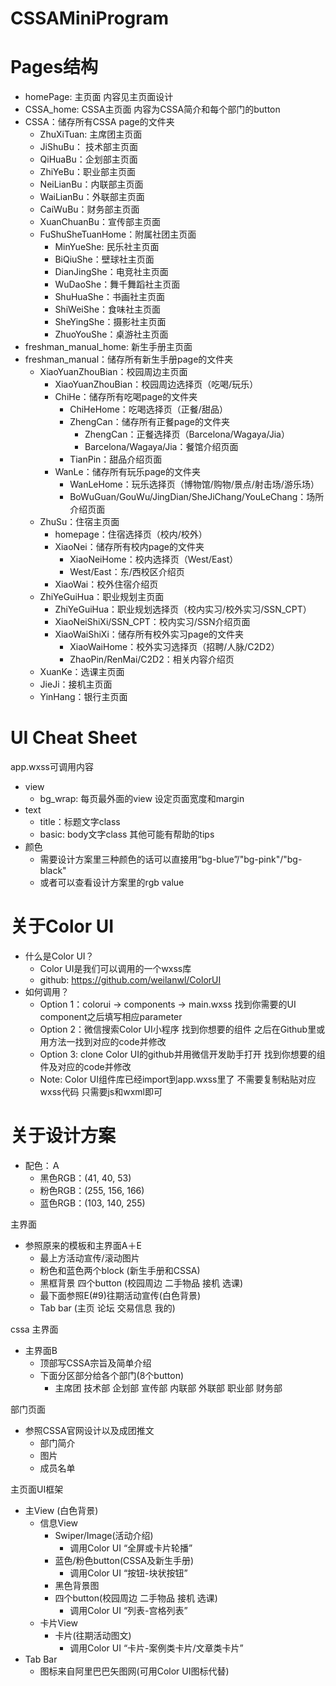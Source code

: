 # CSSAMiniProgram

# Pages结构
- homePage: 主页面 内容见主页面设计
- CSSA_home: CSSA主页面 内容为CSSA简介和每个部门的button
- CSSA：储存所有CSSA page的文件夹
  - ZhuXiTuan: 主席团主页面
  - JiShuBu： 技术部主页面
  - QiHuaBu：企划部主页面
  - ZhiYeBu：职业部主页面
  - NeiLianBu：内联部主页面
  - WaiLianBu：外联部主页面
  - CaiWuBu：财务部主页面
  - XuanChuanBu：宣传部主页面
  - FuShuSheTuanHome：附属社团主页面
    - MinYueShe: 民乐社主页面
    - BiQiuShe：壁球社主页面
    - DianJingShe：电竞社主页面
    - WuDaoShe：舞千舞蹈社主页面
    - ShuHuaShe：书画社主页面
    - ShiWeiShe：食味社主页面
    - SheYingShe：摄影社主页面
    - ZhuoYouShe：桌游社主页面
- freshman_manual_home: 新生手册主页面
- freshman_manual：储存所有新生手册page的文件夹
  - XiaoYuanZhouBian：校园周边主页面
    - XiaoYuanZhouBian：校园周边选择页（吃喝/玩乐）
    - ChiHe：储存所有吃喝page的文件夹
      - ChiHeHome：吃喝选择页（正餐/甜品）
      - ZhengCan：储存所有正餐page的文件夹
        - ZhengCan：正餐选择页（Barcelona/Wagaya/Jia）
        - Barcelona/Wagaya/Jia：餐馆介绍页面
      - TianPin：甜品介绍页面
    - WanLe：储存所有玩乐page的文件夹
      - WanLeHome：玩乐选择页（博物馆/购物/景点/射击场/游乐场）
      - BoWuGuan/GouWu/JingDian/SheJiChang/YouLeChang：场所介绍页面
  - ZhuSu：住宿主页面
    - homepage：住宿选择页（校内/校外）
    - XiaoNei：储存所有校内page的文件夹
      - XiaoNeiHome：校内选择页（West/East）
      - West/East：东/西校区介绍页
    - XiaoWai：校外住宿介绍页
  - ZhiYeGuiHua：职业规划主页面
    - ZhiYeGuiHua：职业规划选择页（校内实习/校外实习/SSN_CPT）
    - XiaoNeiShiXi/SSN_CPT：校内实习/SSN介绍页面
    - XiaoWaiShiXi：储存所有校外实习page的文件夹
      - XiaoWaiHome：校外实习选择页（招聘/人脉/C2D2）
      - ZhaoPin/RenMai/C2D2：相关内容介绍页
  - XuanKe：选课主页面
  - JieJi：接机主页面
  - YinHang：银行主页面

# UI Cheat Sheet
app.wxss可调用内容
- view
  - bg_wrap: 每页最外面的view 设定页面宽度和margin
- text
  - title：标题文字class
  - basic: body文字class
其他可能有帮助的tips
- 颜色
  - 需要设计方案里三种颜色的话可以直接用“bg-blue”/"bg-pink"/"bg-black"
  - 或者可以查看设计方案里的rgb value
 
# 关于Color UI
- 什么是Color UI？
  - Color UI是我们可以调用的一个wxss库 
  - github: https://github.com/weilanwl/ColorUI
- 如何调用？
  - Option 1：colorui -> components -> main.wxss
    找到你需要的UI component之后填写相应parameter
  - Option 2：微信搜索Color UI小程序 找到你想要的组件
    之后在Github里或用方法一找到对应的code并修改
  - Option 3: clone Color UI的github并用微信开发助手打开
    找到你想要的组件及对应的code并修改
  - Note: 
    Color UI组件库已经import到app.wxss里了 
    不需要复制粘贴对应wxss代码 只需要js和wxml即可

# 关于设计方案
- 配色：Ａ
  - 黑色RGB：(41, 40, 53)
  - 粉色RGB：(255, 156, 166)
  - 蓝色RGB：(103, 140, 255)

主界面 
- 参照原来的模板和主界面A＋E
  - 最上方活动宣传/滚动图片
  - 粉色和蓝色两个block (新生手册和CSSA)
  - 黑框背景 四个button (校园周边 二手物品 接机 选课)
  - 最下面参照E(#9)往期活动宣传(白色背景)
  - Tab bar (主页 论坛 交易信息 我的)

cssa 主界面
- 主界面B
  - 顶部写CSSA宗旨及简单介绍
  - 下面分区部分给各个部门(8个button)
    - 主席团 技术部 企划部 宣传部 内联部 外联部 职业部 财务部

部门页面
- 参照CSSA官网设计以及成团推文
  - 部门简介
  - 图片
  - 成员名单

主页面UI框架
- 主View (白色背景)
  - 信息View
    - Swiper/Image(活动介绍)
      - 调用Color UI “全屏或卡片轮播”
    - 蓝色/粉色button(CSSA及新生手册)
      - 调用Color UI “按钮-块状按钮”
    - 黑色背景图
    - 四个button(校园周边 二手物品 接机 选课)
      - 调用Color UI “列表-宫格列表”
  - 卡片View
    - 卡片(往期活动图文)
      - 调用Color UI “卡片-案例类卡片/文章类卡片”
- Tab Bar
  - 图标来自阿里巴巴矢图网(可用Color UI图标代替)

